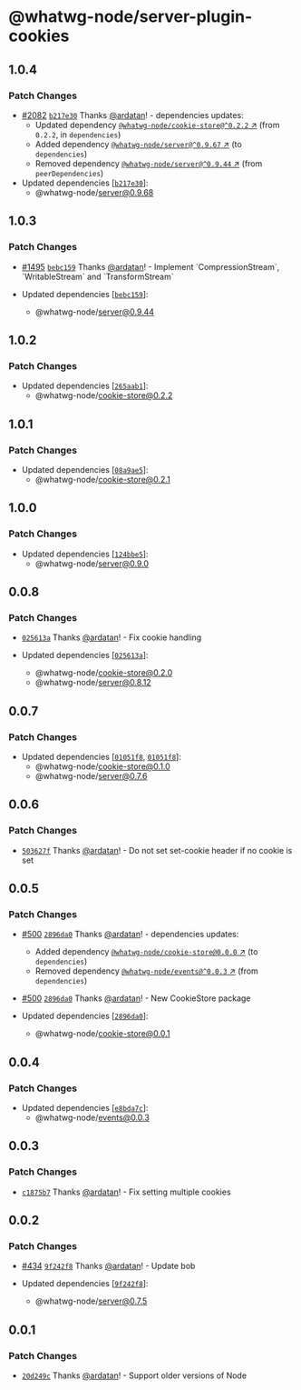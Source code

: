# @whatwg-node/server-plugin-cookies

## 1.0.4

### Patch Changes

- [#2082](https://github.com/ardatan/whatwg-node/pull/2082)
  [`b217e30`](https://github.com/ardatan/whatwg-node/commit/b217e305b5a5d63e164cf83ef45e7d1e95fefa0e)
  Thanks [@ardatan](https://github.com/ardatan)! - dependencies updates:
  - Updated dependency
    [`@whatwg-node/cookie-store@^0.2.2` ↗︎](https://www.npmjs.com/package/@whatwg-node/cookie-store/v/0.2.2)
    (from `0.2.2`, in `dependencies`)
  - Added dependency
    [`@whatwg-node/server@^0.9.67` ↗︎](https://www.npmjs.com/package/@whatwg-node/server/v/0.9.67)
    (to `dependencies`)
  - Removed dependency
    [`@whatwg-node/server@^0.9.44` ↗︎](https://www.npmjs.com/package/@whatwg-node/server/v/0.9.44)
    (from `peerDependencies`)
- Updated dependencies
  [[`b217e30`](https://github.com/ardatan/whatwg-node/commit/b217e305b5a5d63e164cf83ef45e7d1e95fefa0e)]:
  - @whatwg-node/server@0.9.68

## 1.0.3

### Patch Changes

- [#1495](https://github.com/ardatan/whatwg-node/pull/1495)
  [`bebc159`](https://github.com/ardatan/whatwg-node/commit/bebc159e0a470a0ea89a8575f620ead3f1b6b594)
  Thanks [@ardatan](https://github.com/ardatan)! - Implement \`CompressionStream\`,
  \`WritableStream\` and \`TransformStream\`

- Updated dependencies
  [[`bebc159`](https://github.com/ardatan/whatwg-node/commit/bebc159e0a470a0ea89a8575f620ead3f1b6b594)]:
  - @whatwg-node/server@0.9.44

## 1.0.2

### Patch Changes

- Updated dependencies
  [[`265aab1`](https://github.com/ardatan/whatwg-node/commit/265aab1ac3a1726d8e655060e6cbd22b8ff7d76d)]:
  - @whatwg-node/cookie-store@0.2.2

## 1.0.1

### Patch Changes

- Updated dependencies
  [[`08a9ae5`](https://github.com/ardatan/whatwg-node/commit/08a9ae5f675c7860b6a38ef02ea41390a4c75608)]:
  - @whatwg-node/cookie-store@0.2.1

## 1.0.0

### Patch Changes

- Updated dependencies
  [[`124bbe5`](https://github.com/ardatan/whatwg-node/commit/124bbe55f125dc9248fdde9c7e86637d905739fe)]:
  - @whatwg-node/server@0.9.0

## 0.0.8

### Patch Changes

- [`025613a`](https://github.com/ardatan/whatwg-node/commit/025613af57695c2158189156479129a461d758ce)
  Thanks [@ardatan](https://github.com/ardatan)! - Fix cookie handling

- Updated dependencies
  [[`025613a`](https://github.com/ardatan/whatwg-node/commit/025613af57695c2158189156479129a461d758ce)]:
  - @whatwg-node/cookie-store@0.2.0
  - @whatwg-node/server@0.8.12

## 0.0.7

### Patch Changes

- Updated dependencies
  [[`01051f8`](https://github.com/ardatan/whatwg-node/commit/01051f8b3408ac26612b8d8ea2702a3f7e6667af),
  [`01051f8`](https://github.com/ardatan/whatwg-node/commit/01051f8b3408ac26612b8d8ea2702a3f7e6667af)]:
  - @whatwg-node/cookie-store@0.1.0
  - @whatwg-node/server@0.7.6

## 0.0.6

### Patch Changes

- [`503627f`](https://github.com/ardatan/whatwg-node/commit/503627f67e44395ec0050c2877427aa2f706ff3f)
  Thanks [@ardatan](https://github.com/ardatan)! - Do not set set-cookie header if no cookie is set

## 0.0.5

### Patch Changes

- [#500](https://github.com/ardatan/whatwg-node/pull/500)
  [`2896da0`](https://github.com/ardatan/whatwg-node/commit/2896da0d524e1e42e16272f64c055fb868c2e41c)
  Thanks [@ardatan](https://github.com/ardatan)! - dependencies updates:

  - Added dependency
    [`@whatwg-node/cookie-store@0.0.0` ↗︎](https://www.npmjs.com/package/@whatwg-node/cookie-store/v/0.0.0)
    (to `dependencies`)
  - Removed dependency
    [`@whatwg-node/events@^0.0.3` ↗︎](https://www.npmjs.com/package/@whatwg-node/events/v/0.0.3)
    (from `dependencies`)

- [#500](https://github.com/ardatan/whatwg-node/pull/500)
  [`2896da0`](https://github.com/ardatan/whatwg-node/commit/2896da0d524e1e42e16272f64c055fb868c2e41c)
  Thanks [@ardatan](https://github.com/ardatan)! - New CookieStore package

- Updated dependencies
  [[`2896da0`](https://github.com/ardatan/whatwg-node/commit/2896da0d524e1e42e16272f64c055fb868c2e41c)]:
  - @whatwg-node/cookie-store@0.0.1

## 0.0.4

### Patch Changes

- Updated dependencies
  [[`e8bda7c`](https://github.com/ardatan/whatwg-node/commit/e8bda7cdf440a7f4bb617ee1b5df8ee1becb4ad6)]:
  - @whatwg-node/events@0.0.3

## 0.0.3

### Patch Changes

- [`c1875b7`](https://github.com/ardatan/whatwg-node/commit/c1875b7a4f6b456a1f94e3d73a3286ad8cd000c0)
  Thanks [@ardatan](https://github.com/ardatan)! - Fix setting multiple cookies

## 0.0.2

### Patch Changes

- [#434](https://github.com/ardatan/whatwg-node/pull/434)
  [`9f242f8`](https://github.com/ardatan/whatwg-node/commit/9f242f8268748345899ea4b6f05dac3c6dcecbeb)
  Thanks [@ardatan](https://github.com/ardatan)! - Update bob

- Updated dependencies
  [[`9f242f8`](https://github.com/ardatan/whatwg-node/commit/9f242f8268748345899ea4b6f05dac3c6dcecbeb)]:
  - @whatwg-node/server@0.7.5

## 0.0.1

### Patch Changes

- [`20d249c`](https://github.com/ardatan/whatwg-node/commit/20d249c0058ebadde12e46fbf62d4318b627099d)
  Thanks [@ardatan](https://github.com/ardatan)! - Support older versions of Node
